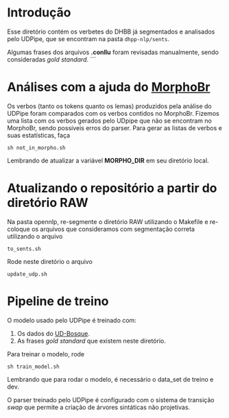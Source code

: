 # Introdução

Esse diretório contém os verbetes do DHBB já segmentados e analisados pelo UDPipe, que se encontram na pasta ```dhpp-nlp/sents```. 

Algumas frases dos arquivos **.conllu** foram revisadas manualmente, sendo consideradas *gold standard*. ```

# Análises com a ajuda do [MorphoBr](https://github.com/LFG-PTBR/MorphoBr)

Os verbos (tanto os tokens quanto os lemas) produzidos pela análise do UDPipe foram comparados com os verbos contidos no MorphoBr. 
Fizemos uma lista com os verbos gerados pelo UDpipe que não se encontram no MorphoBr, sendo possíveis erros do parser.
Para gerar as listas de verbos e suas estatísticas, faça

``` sh not_in_morpho.sh ```

Lembrando de atualizar a variável **MORPHO_DIR** em seu diretório local.

# Atualizando o repositório a partir do diretório RAW

Na pasta opennlp, re-segmente o diretório RAW utilizando o Makefile e re-coloque os arquivos que consideramos com segmentação correta utilizando o arquivo 

```to_sents.sh```

Rode neste diretório o arquivo

```update_udp.sh```



# Pipeline de treino

O modelo usado pelo UDPipe é treinado com:
1. Os dados do [UD-Bosque](https://github.com/UniversalDependencies/UD_Portuguese-Bosque).
1. As frases *gold standard* que existem neste diretório.

Para treinar o modelo, rode

``` sh train_model.sh ```


Lembrando que para rodar o modelo, é necessário o data_set de treino e dev. 

O parser treinado pelo UDPipe é configurado com o sistema de transição *swap* que permite a criação de árvores sintáticas não projetivas. 


